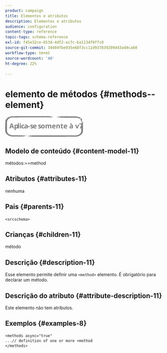 ```yaml
---
product: campaign
title: Elementos e atributos
description: Elementos e atributos
audience: configuration
content-type: reference
topic-tags: schema-reference
exl-id: f45e32ce-6534-4df2-ac7c-ba1134f0ffc8
source-git-commit: 34404fbe935e68f3cc11d937839209443ad4ca60
workflow-type: tm+mt
source-wordcount: '40'
ht-degree: 22%

---
```


# elemento de métodos {#methods--element}

![](../../../assets/v7-only.svg)

## Modelo de conteúdo {#content-model-11}

métodos:==method

## Atributos {#attributes-11}

nenhuma

## Pais {#parents-11}

`<srcschema>`

## Crianças {#children-11}

método

## Descrição {#description-11}

Esse elemento permite definir uma `<method>`  elemento. É obrigatório para declarar um método.

## Descrição do atributo {#attribute-description-11}

Este elemento não tem atributos.

## Exemplos {#examples-8}

```
<methods async="true"
...// definition of one or more <method
</methods>
```
